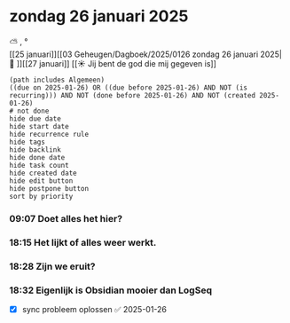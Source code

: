 # zondag 26 januari 2025

⛅ , °<br>[[25 januari]][[03 Geheugen/Dagboek/2025/0126 zondag 26 januari 2025| 📓 ]][[27 januari]]
[[☀️ Jij bent de god die mij gegeven is]]
```tasks
(path includes Algemeen)
((due on 2025-01-26) OR ((due before 2025-01-26) AND NOT (is recurring))) AND NOT (done before 2025-01-26) AND NOT (created 2025-01-26)
# not done
hide due date
hide start date
hide recurrence rule
hide tags
hide backlink
hide done date
hide task count
hide created date
hide edit button
hide postpone button 
sort by priority 
```
### 09:07  Doet alles het hier?
### 18:15 Het lijkt of alles weer werkt. 
### 18:28 Zijn we eruit?  
### 18:32 Eigenlijk is Obsidian mooier dan LogSeq  
- [x] sync probleem oplossen ✅ 2025-01-26